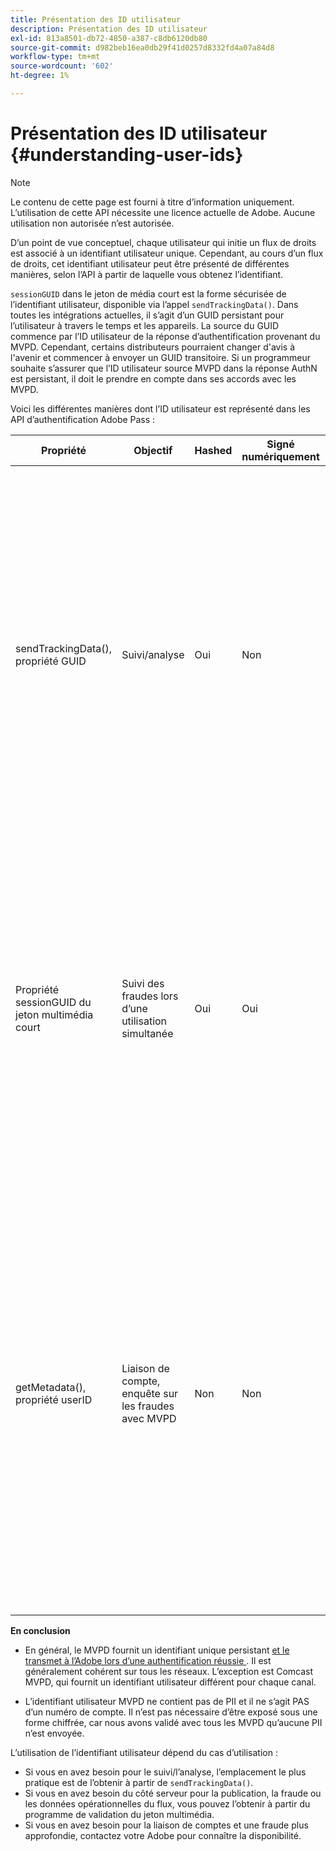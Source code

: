 ```yaml
---
title: Présentation des ID utilisateur
description: Présentation des ID utilisateur
exl-id: 813a8501-db72-4850-a387-c8db6120db80
source-git-commit: d982beb16ea0db29f41d0257d8332fd4a07a84d8
workflow-type: tm+mt
source-wordcount: '602'
ht-degree: 1%

---
```


# Présentation des ID utilisateur {#understanding-user-ids}

>[!NOTE]
>
>Le contenu de cette page est fourni à titre d’information uniquement. L’utilisation de cette API nécessite une licence actuelle de Adobe. Aucune utilisation non autorisée n’est autorisée.

D’un point de vue conceptuel, chaque utilisateur qui initie un flux de droits est associé à un identifiant utilisateur unique. Cependant, au cours d’un flux de droits, cet identifiant utilisateur peut être présenté de différentes manières, selon l’API à partir de laquelle vous obtenez l’identifiant.

`sessionGUID` dans le jeton de média court est la forme sécurisée de l’identifiant utilisateur, disponible via l’appel `sendTrackingData()`. Dans toutes les intégrations actuelles, il s’agit d’un GUID persistant pour l’utilisateur à travers le temps et les appareils. La source du GUID commence par l’ID utilisateur de la réponse d’authentification provenant du MVPD. Cependant, certains distributeurs pourraient changer d&#39;avis à l&#39;avenir et commencer à envoyer un GUID transitoire. Si un programmeur souhaite s’assurer que l’ID utilisateur source MVPD dans la réponse AuthN est persistant, il doit le prendre en compte dans ses accords avec les MVPD.

Voici les différentes manières dont l’ID utilisateur est représenté dans les API d’authentification Adobe Pass :

| Propriété | Objectif | Hashed | Signé numériquement | Description |
| --- | --- | --- | --- | --- |
| sendTrackingData(), propriété GUID | Suivi/analyse | Oui | Non | - Identifiant utilisateur MVPD, haché par Adobe. L&#39;ID utilisateur ne peut pas être redirigé vers la source vers le MVPD. </br> </br> - Ce formulaire d’identifiant n’est pas signé numériquement, il n’est donc pas sécurisé pour la prévention de la fraude. Toutefois, cela est suffisant pour les analyses.  </br> </br> - Ce formulaire d’identifiant utilisateur est fourni côté client pour tous les événements générés par l’authentification Adobe Pass dans le flux AuthN/AuthZ. |
| Propriété sessionGUID du jeton multimédia court | Suivi des fraudes lors d’une utilisation simultanée | Oui | Oui | - Identique à l’ID utilisateur via sendTrackingData(). Cependant, celui-ci est signé numériquement pour protéger son intégrité et est suffisant pour permettre le suivi des fraudes. </br> </br> - Il est destiné à être traité côté serveur après l’utilisation de notre bibliothèque de validateurs et peut être analysé à la recherche de modèles de fraude avant de publier le flux vidéo sur le client.  Faire l&#39;une de ces tâches dépend du programmeur. |
| getMetadata(), propriété userID | Liaison de compte, enquête sur les fraudes avec MVPD | Non | Non | - Cette propriété permet à l’Adobe d’exposer l’identifiant utilisateur MVPD source au programmeur. </br> </br> - Dans la configuration de l’Adobe, il peut être défini comme chiffré ou non (selon la préférence MVPD). S&#39;il est crypté, il sera crypté avec la clé publique du certificat du programmeur fourni à Adobe, de sorte qu&#39;il ne soit pas exposé clairement au client. </br> </br> - Cela donne au programmeur l’identifiant utilisateur réel du MVPD. Il peut donc être utilisé pour la liaison de comptes ou l’enquête sur la fraude directement avec le MVPD. |


**En conclusion**

* En général, le MVPD fournit un identifiant unique persistant <u> et le transmet à l’Adobe lors d’une authentification réussie </u>. Il est généralement cohérent sur tous les réseaux. L’exception est Comcast MVPD, qui fournit un identifiant utilisateur différent pour chaque canal.

* L’identifiant utilisateur MVPD ne contient pas de PII et il ne s’agit PAS d’un numéro de compte. Il n’est pas nécessaire d’être exposé sous une forme chiffrée, car nous avons validé avec tous les MVPD qu’aucune PII n’est envoyée.

L’utilisation de l’identifiant utilisateur dépend du cas d’utilisation :

* Si vous en avez besoin pour le suivi/l’analyse, l’emplacement le plus pratique est de l’obtenir à partir de `sendTrackingData()`.
* Si vous en avez besoin du côté serveur pour la publication, la fraude ou les données opérationnelles du flux, vous pouvez l’obtenir à partir du programme de validation du jeton multimédia.
* Si vous en avez besoin pour la liaison de comptes et une fraude plus approfondie, contactez votre Adobe pour connaître la disponibilité.
